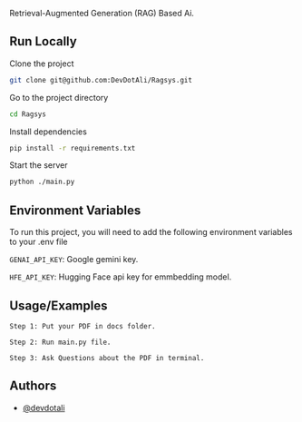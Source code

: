 Retrieval-Augmented Generation (RAG) Based Ai.
## Run Locally

Clone the project

```bash
git clone git@github.com:DevDotAli/Ragsys.git
```

Go to the project directory

```bash
cd Ragsys
```

Install dependencies

```bash
pip install -r requirements.txt
```

Start the server

```bash
python ./main.py
```
## Environment Variables

To run this project, you will need to add the following environment variables to your .env file

`GENAI_API_KEY`: Google gemini key.

`HFE_API_KEY`: Hugging Face api key for emmbedding model.


## Usage/Examples


```steps
Step 1: Put your PDF in docs folder.
```

```steps
Step 2: Run main.py file.
```

```steps
Step 3: Ask Questions about the PDF in terminal.
```

## Authors

- [@devdotali](https://www.github.com/octokatherine)

